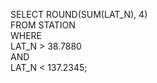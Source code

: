 SELECT ROUND(SUM(LAT_N), 4)
<br>
FROM STATION
<br>
WHERE
<br>
LAT_N > 38.7880
<br>
AND
<br>
LAT_N < 137.2345;

